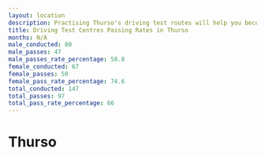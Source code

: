 ```yaml
---
layout: location
description: Practising Thurso's driving test routes will help you become more confident in your gear-changing abilities.
title: Driving Test Centres Passing Rates in Thurso
months: N/A
male_conducted: 80
male_passes: 47
male_passes_rate_percentage: 58.8
female_conducted: 67
female_passes: 50
female_pass_rate_percentage: 74.6
total_conducted: 147
total_passes: 97
total_pass_rate_percentage: 66
---
```


# Thurso
